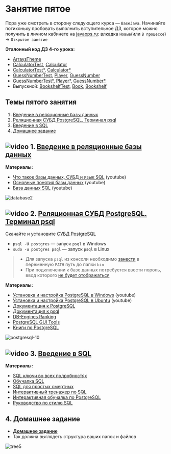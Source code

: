 # Занятие пятое

Пора уже смотреть в сторону следующего курса — `BaseJava`. Начинайте потихоньку пробовать выполнить вступительное ДЗ, которое можно получить в личном кабинете на [javaops.ru](https://javaops.ru/): влкадка `Новые`(или `В процессе`) → `Открытое занятие`

**Эталонный код ДЗ 4-го урока:**
- [ArraysTheme](https://drive.google.com/file/d/1eGOIp7FJ2e-hCxyzLofI0XvDfIj-f7xP/view?usp=sharing)
- [CalculatorTest](https://drive.google.com/file/d/1KUHnC5k5e3Jv0cQeXUyLHbNPGgxB6qwT/view?usp=sharing), [Calculator](https://drive.google.com/file/d/1AoLJlPgtJFsh3-NjylTCjxfVWacroPof/view?usp=sharing)
- [CalculatorTest*](https://drive.google.com/file/d/1uUHVlfNdkfAl9LdG9Bd_ff0XtLNIGL2L/view?usp=sharing), [Calculator*](https://drive.google.com/file/d/1tbRorYRoYLovekaHerV6yh8dGR8FFTY7/view?usp=sharing)
- [GuessNumberTest](https://drive.google.com/file/d/19i1GZWPFCGQqXYMBg5dlWBefHRw_dtdT/view?usp=sharing), [Player](https://drive.google.com/file/d/13FrnxhgBWjSdpUCTeZ3aZ6H8SNoITtWD/view?usp=sharing), [GuessNumber](https://drive.google.com/file/d/1-3rNgJTKj-5S5wlfi7FJW2fPE2sYw8Yh/view?usp=sharing)
- [GuessNumberTest*](https://drive.google.com/file/d/15cMQHqp8_Ljy6Cz6TyC6Vn5XVGhjeU-6/view?usp=sharing), [Player*](https://drive.google.com/file/d/1iO5-CCU2uE3x1RbjgukpyPvPn0s8y2Vz/view?usp=sharing), [GuessNumber*](https://drive.google.com/file/d/1pEEyzwzMlIT_BTenB6ESCtUN3-wkzZ9H/view?usp=sharing)
- Выпускной: [BookshelfTest](https://drive.google.com/file/d/1z12bzUUJVVR-64CgsWUcXEGkIrQ8zA3u/view?usp=sharing), [Book](https://drive.google.com/file/d/1qIIZgCG0GL0QTxBPGmv4cIjuikofLpX3/view?usp=sharing), [Bookshelf](https://drive.google.com/file/d/1k2JdlQjcSMozEvCKNrXMfbkweL1ZLJ7b/view?usp=sharing)

## Темы пятого занятия
1. [Введение в реляционные базы данных](#1)
1. [Реляционная СУБД PostgreSQL. Терминал psql](#2)
1. [Введение в SQL](#3)
1. [Домашнее задание](#4)

## ![video](https://user-images.githubusercontent.com/29703461/81982928-d556fb00-9632-11ea-9794-ea198832d674.png) <a name="1">1. [Введение в реляционные базы данных](https://drive.google.com/file/d/16JpQcAwKyhFQkh0D6et2RMVXx2fUFBkc/view?usp=sharing)</a>

**Материалы:**
- [Что такое базы данных, СУБД и язык SQL](https://youtu.be/GbogxIMRy-o) (youtube)
- [Основные понятия базы данных](https://youtu.be/pHjGiwhitwQ) (youtube)
- [База данных SQL](https://youtu.be/kUFDvZVETKM) (youtube)

![database2](https://user-images.githubusercontent.com/29703461/40881632-64b2d3a4-66d4-11e8-842e-366d29c783f2.png)

## ![video](https://user-images.githubusercontent.com/29703461/81982928-d556fb00-9632-11ea-9794-ea198832d674.png) <a name="2">2. [Реляционная СУБД PostgreSQL. Терминал psql](https://drive.google.com/file/d/1GQulzZEjzfvbOVcK7rXagprbpkMm0rg5/view?usp=sharing)</a>
Скачайте и установите [СУБД PostgreSQL](https://www.postgresql.org/download)

- `psql -U postgres` — запуск `psql` в Windows
- `sudo -u postgres psql` — запуск `psql` в Linux

> - Для запуска `psql` из консоли необходимо [занести](https://bestprogrammer.ru/baza-dannyh/podklyuchitsya-k-komandnoj-stroke-bazy-dannyh-postgresql-windows) в переменную `PATH` путь до папки `bin`
> - При подключении к базе данных потребуется ввести пороль, ввод которого [не будет отображаться](https://stackru.com/questions/847564/psql-nevozmozhno-vvesti-parol)

**Материалы:**
- [Установка и настройка PostgreSQL в Windows](https://youtu.be/aLDMDR8FKuk) (youtube)
- [Установка и настройка PostgreSQL в Ubuntu](https://youtu.be/n4sNHdnXj6Q) (youtube)
- [Документация к PostgreSQL](https://postgrespro.ru/docs/postgresql/15/index)
- [Документация к psql](https://postgrespro.ru/docs/postgresql/15/app-psql) 
- [DB-Engines Ranking](https://db-engines.com/en/ranking)
- [PostgreSQL GUI Tools](https://wiki.postgresql.org/wiki/Community_Guide_to_PostgreSQL_GUI_Tools)
- [Книги по PostgreSQL](https://postgrespro.ru/education/books)

![postgresql-10](https://user-images.githubusercontent.com/29703461/40881654-c0325af6-66d4-11e8-9a40-b7de3fb24f7b.png)

## ![video](https://user-images.githubusercontent.com/29703461/81982928-d556fb00-9632-11ea-9794-ea198832d674.png) <a name="3">3. [Введение в SQL](https://drive.google.com/file/d/1NTxcqFXVFgEHcQGNhX8GkchXgdvFs-g3/view?usp=sharing)</a>

**Материалы:**
- [SQL ключи во всех подробностях](https://habr.com/company/oleg-bunin/blog/348172/)
- [Обучалка SQL](http://www.sql-ex.ru/)
- [SQL для простых смертных](https://ozon.ru/t/9oR10jk)
- [Интерактивный тренажер по SQL](https://stepik.org/course/63054/promo)
- [Интерактивная обучалка по PostgreSQL](https://www.pgexercises.com/)
- [Руководство по стилю SQL](https://www.sqlstyle.guide/ru/)

## <a name="4">4. Домашнее задание</a>
- [**Домашнее задание**](https://docs.google.com/document/d/1f7JXmsZ0ZF7ECw814GzgG7BcpEDZvhbO8vBbWbiab3w/edit?usp=sharing)
- Так должна выглядеть структура ваших папок и файлов

![tree5](https://github.com/ichimax/startjava/assets/29703461/c3ea938e-0d34-4f00-a98b-6bcdee211482)
